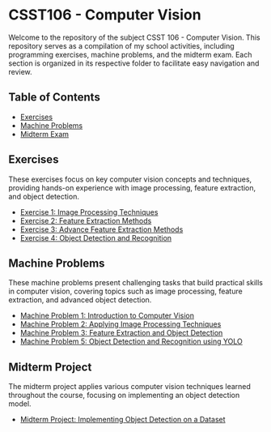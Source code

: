 # CSST106 - Computer Vision

Welcome to the repository of the subject CSST 106 - Computer Vision. This repository serves as a compilation of my school activities, including programming exercises, machine problems, and the midterm exam. Each section is organized in its respective folder to facilitate easy navigation and review.

## Table of Contents
- [Exercises](#exercises)
- [Machine Problems](#machine-problems)
- [Midterm Exam](#midterm-exam)

## Exercises
These exercises focus on key computer vision concepts and techniques, providing hands-on experience with image processing, feature extraction, and object detection.

- [Exercise 1: Image Processing Techniques](./Exercises/4A-VILLADIEGO-EXER1)
- [Exercise 2: Feature Extraction Methods](./Exercises/4A-VILLADIEGO-EXER2)
- [Exercise 3: Advance Feature Extraction Methods](./Exercises/4A-VILLADIEGO-EXER3)
- [Exercise 4: Object Detection and Recognition](./Exercises/4A-VILLADIEGO-EXER4)

## Machine Problems
These machine problems present challenging tasks that build practical skills in computer vision, covering topics such as image processing, feature extraction, and advanced object detection.

- [Machine Problem 1: Introduction to Computer Vision](./Machine_Problems/4A-VILLADIEGO-MP1)
- [Machine Problem 2: Applying Image Processing Techniques](./Machine_Problems/4A-VILLADIEGO-MP2)
- [Machine Problem 3: Feature Extraction and Object Detection](./Machine_Problems/4A-VILLADIEGO-MP3)
- [Machine Problem 5: Object Detection and Recognition using YOLO](./Machine_Problems/4A-VILLADIEGO-MP5)

## Midterm Project
The midterm project applies various computer vision techniques learned throughout the course, focusing on implementing an object detection model.

- [Midterm Project: Implementing Object Detection on a Dataset](./Midterm_Exam/4A-VILLADIEGO-MP)

